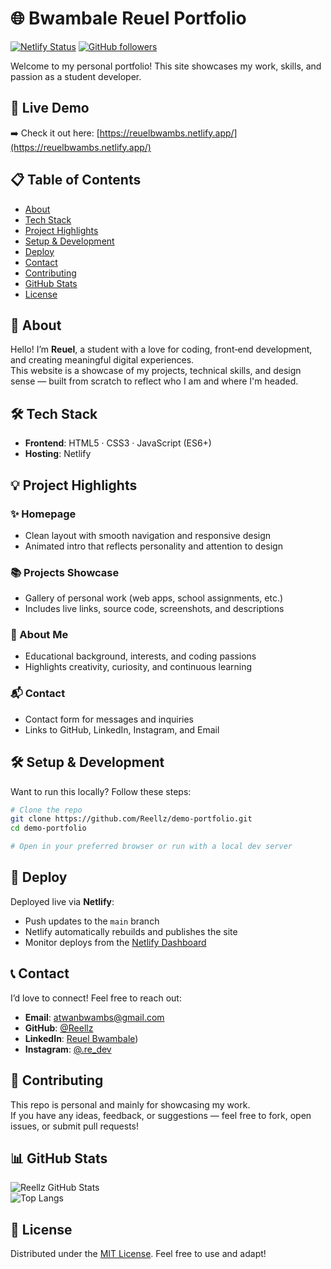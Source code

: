 # 🌐 **Bwambale Reuel Portfolio**

[![Netlify Status](https://api.netlify.com/api/v1/badges/89e0f9eb-4c01-40b9-93c9-579f57911dec/deploy-status)](https://app.netlify.com/projects/reuelbwambs/deploys)
[![GitHub followers](https://img.shields.io/github/followers/Reellz?label=Follow&style=social)](https://github.com/Reellz)

Welcome to my personal portfolio! This site showcases my work, skills, and passion as a student developer.


## 🚀 **Live Demo**

➡️ Check it out here: [https://reuelbwambs.netlify.app/](https://reuelbwambs.netlify.app/)


## 📋 **Table of Contents**

- [About](#-about)
- [Tech Stack](#-tech-stack)
- [Project Highlights](#-project-highlights)
- [Setup & Development](#-setup--development)
- [Deploy](#-deploy)
- [Contact](#-contact)
- [Contributing](#-contributing)
- [GitHub Stats](#-github-stats)
- [License](#-license)


## 🧑 **About**

Hello! I’m **Reuel**, a student with a love for coding, front‑end development, and creating meaningful digital experiences.  
This website is a showcase of my projects, technical skills, and design sense — built from scratch to reflect who I am and where I'm headed.


## 🛠️ **Tech Stack**

- **Frontend**: HTML5 · CSS3 · JavaScript (ES6+)
- **Hosting**: Netlify


## 💡 **Project Highlights**

### ✨ Homepage

- Clean layout with smooth navigation and responsive design  
- Animated intro that reflects personality and attention to design

### 📚 Projects Showcase

- Gallery of personal work (web apps, school assignments, etc.)  
- Includes live links, source code, screenshots, and descriptions

### 📄 About Me

- Educational background, interests, and coding passions  
- Highlights creativity, curiosity, and continuous learning

### 📬 Contact

- Contact form for messages and inquiries  
- Links to GitHub, LinkedIn, Instagram, and Email

## 🛠️ **Setup & Development**

Want to run this locally? Follow these steps:

```bash
# Clone the repo
git clone https://github.com/Reellz/demo-portfolio.git
cd demo-portfolio

# Open in your preferred browser or run with a local dev server
```

## 🚀 **Deploy**
Deployed live via **Netlify**:

- Push updates to the `main` branch  
- Netlify automatically rebuilds and publishes the site  
- Monitor deploys from the [Netlify Dashboard](https://app.netlify.com/)

## 📞 Contact

I’d love to connect! Feel free to reach out:

- **Email**: [atwanbwambs@gmail.com](mailto:atwanbwambs@gmail.com)  
- **GitHub**: [@Reellz](https://github.com/Reellz)  
- **LinkedIn**: [Reuel Bwambale](https://www.linkedin.com/in/reuel-bwambale-b1488b344/))  
- **Instagram**: [@.re_dev](https://instagram.com/.re_dev)


## 🎯 Contributing

This repo is personal and mainly for showcasing my work.  
If you have any ideas, feedback, or suggestions — feel free to fork, open issues, or submit pull requests!


## 📊 GitHub Stats

![Reellz GitHub Stats](https://github-readme-stats.vercel.app/api?username=Reellz&show_icons=true&theme=radical)  
![Top Langs](https://github-readme-stats.vercel.app/api/top-langs/?username=Reellz&layout=compact&theme=radical)


## 📄 License

Distributed under the [MIT License](LICENSE). Feel free to use and adapt!

